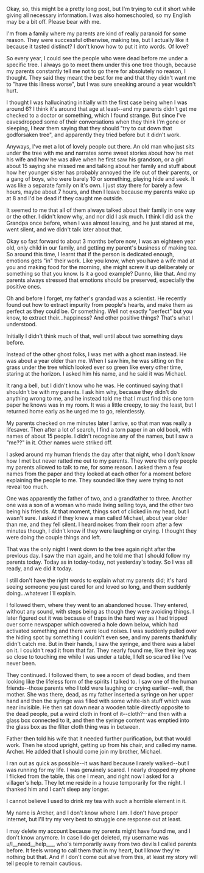 Okay, so, this might be a pretty long post, but I'm trying to cut it short while giving all necessary information. I was also homeschooled, so my English may be a bit off. Please bear with me.

I'm from a family where my parents are kind of really paranoid for some reason. They were successful otherwise, making tea, but I actually like it because it tasted distinct? I don't know how to put it into words. Of love? 

So every year, I could see the people who were dead before me under a specific tree. I always go to meet them under this one tree though, because my parents constantly tell me not to go there for absolutely no reason, I thought. They said they meant the best for me and that they didn't want me to "have this illness worse", but I was sure sneaking around a year wouldn't hurt.

I thought I was hallucinating initially with the first case being when I was around 6? I think it's around that age at least--and my parents didn't get me checked to a doctor or something, which I found strange. But since I've eavesdropped some of their conversations when they think I'm gone or sleeping, I hear them saying that they should "try to cut down that godforsaken tree", and apparently they tried before but it didn't work. 

Anyways, I've met a lot of lovely people out there. An old man who just sits under the tree with me and narrates some sweet stories about how he met his wife and how he was alive when he first saw his grandson, or a girl about 15 saying she missed me and talking about her family and stuff about how her younger sister has probably annoyed the life out of their parents, or a gang of boys, who were barely 10 or something, playing hide and seek. It was like a separate family on it's own. I just stay there for barely a few hours, maybe about 7 hours, and then I leave because my parents wake up at 8 and I'd be dead if they caught me outside.

It seemed to me that all of them always talked about their family in one way or the other. I didn't know why, and nor did I ask much. I think I did ask the Grandpa once before, when I was almost leaving, and he just stared at me, went silent, and we didn't talk later about that.

Okay so fast forward to about 3 months before now, I was an eighteen year old, only child in our family, and getting my parent's business of making tea. So around this time, I learnt that if the person is dedicated enough, emotions gets "in" their work. Like you know, when you have a wife mad at you and making food for the morning, she might screw it up deliberately or something so that you know. Is it a good example? Dunno, like that. And my parents always stressed that emotions should be preserved, especially the positive ones.

Oh and before I forget, my father's grandad was a scientist. He recently found out how to extract impurity from people's hearts, and make them as perfect as they could be. Or something. Well not exactly "perfect" but you know, to extract their...happiness? And other positive things? That's what I understood.

Initially I didn't think much of that, well until about two something days before.

Instead of the other ghost folks, I was met with a ghost man instead. He was about a year older than me. When I saw him, he was sitting on the grass under the tree which looked ever so green like every other time, staring at the horizon. I asked him his name, and he said it was Michael.

It rang a bell, but I didn't know who he was. He continued saying that I shouldn't be with my parents. I ask him why, because they didn't do anything wrong to me, and he instead told me that I must find this one torn paper he knows was in my room. It was a little creepy, to say the least, but I returned home early as he urged me to go, relentlessly. 

My parents checked on me minutes later I arrive, so that man was really a lifesaver. Then after a lot of search, I find a torn paper in an old book, with names of about 15 people. I didn't recognise any of the names, but I saw a "me??" in it. Other names were striked off. 

I asked around my human friends the day after that night, who I don't know how I met but never ratted me out to my parents. They were the only people my parents allowed to talk to me, for some reason. I asked them a few names from the paper and they looked at each other for a moment before explaining the people to me. They sounded like they were trying to not reveal too much.

One was apparently the father of two, and a grandfather to three. Another one was a son of a woman who made living selling toys, and the other two being his friends. At that moment, things sort of clicked in my head, but I wasn't sure. I asked if they knew a man called Michael, about year older than me, and they fell silent. I heard noises from their room after a few minutes though, I didn't know if they were laughing or crying. I thought they were doing the couple things and left.

That was the only night I went down to the tree again right after the previous day. I saw the man again, and he told me that I should follow my parents today. Today as in today-today, not yesterday's today. So I was all ready, and we did it today. 

I still don't have the right words to explain what my parents did; it's hard seeing someone you just cared for and loved so long, and them suddenly doing...whatever I'll explain.

I followed them, where they went to an abandoned house. They entered, without any sound, with steps being as though they were avoiding things. I later figured out it was because of traps in the hard way as I had tripped over some newspaper which covered a hole down below, which had activated something and there were loud noises. I was suddenly pulled over the hiding spot by something I couldn't even see, and my parents thankfully didn't catch me. But in their hands, I saw the syringe, and there was a label on it. I couldn't read it from that far. They nearly found me, like their leg was so close to touching me while I was under a table, I felt so scared like I've never been.

They continued. I followed them, to see a room of dead bodies, and them looking like the lifeless form of the spirits I talked to. I saw one of the human friends--those parents who I told were laughing or crying earlier--well, the mother. She was there, dead, as my father inserted a syringe on her upper hand and then the syringe was filled with some white-ish stuff which was near invisible. He then sat down near a wooden table directly opposite to the dead people, put a weird cloth in front of it--cloth?--and then with a glass box connected to it, and then the syringe content was emptied into the glass box as the filter cloth thing was in between. 

Father then told his wife that it needed further purification, but that would work. Then he stood upright, getting up from his chair, and called my name. Archer. He added that I should come join my brother, Michael.

I ran out as quick as possible--it was hard because I rarely walked--but I was running for my life. I was genuinely scared. I nearly dropped my phone I flicked from the table, this one I mean, and right now I asked for a villager's help. They let me reside in a house temporarily for the night. I thanked him and I can't sleep any longer.

I cannot believe I used to drink my tea with such a horrible element in it.

My name is Archer, and I don't know where I am. I don't have proper internet, but I'll try my very best to struggle one response out at least.

I may delete my account because my parents might have found me, and I don't know anymore. In case I do get deleted, my username was u/I__need__help___, who's temporarily away from two devils I called parents before. It feels wrong to call them that in my heart, but I know they're nothing but that. And if I don't come out alive from this, at least my story will tell people to remain cautious.